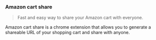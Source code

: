 ### Amazon cart share
> Fast and easy way to share your Amazon cart with everyone.

Amazon cart share is a chrome extension that allows you to generate a shareable URL of your shopping cart and share with anyone.